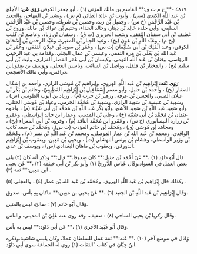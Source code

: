 ٤٨١٧ -** خ م ت ق:** القاسم بن مالك المزني (٦) ، أبو جعفر الكوفي.**رَوَى عَن:** الأجلح بْن عَبد اللَّهِ الكندي (سي) ، وأيوب بْن عائذ الطائي (م س) ، وبشير بْن المهاجر، والجعيد بْن عَبْد الرَّحْمَنِ (خ س) ، وجميل بْن زيد، وحصين بْن شَرِيك، وحصين بْن عَبْد الرَّحْمَنِ السلمي، وأبي خلدة خَالِد بْن دِينَار، وخالد الحذاء، وخثيم بْن عراك بْن مالك، وروح بْن غطيف بْن أَبي سفيان الثقفي، وسَعِيد الجريري (ت ق) ، وسفيان بْن زياد، وعاصم بْن كليب (بخ م) ، وعَبْد اللَّهِ بْن عون (بخ) ، وعبد الجبار بْن المغيرة، وعَبْد الرحمن بْن إِسْحَاقَ الكوفي، وعبد الْمَلِك بْن أَبي سُلَيْمان (ت س) ، وعُمَر بْن سويد بْن غيلان الثقفي، وعُمَر بْن عَبد الله بْن يَعْلَى بْن مرة الثقفي، وعيسى بْن عقال البجلي، وقدامة بن عبد الرحمن الرؤاسي، وقنان بْن عَبد اللَّه النهمي، وكيسان بْن أَبي عُمَر القصار الفزاري، وليث بْن أَبي سليم (بخ) ، والمختار بْن فلفل، وواصل بْن السائب، وياسين العجلي، ويوسف بن يعقوبابن درافس، وأبي مالك الأشجعي.

**رَوَى عَنه:** إِبْرَاهِيم بْن عَبد اللَّهِ الهروي، وإبراهيم بْن مُوسَى الرازي، وأحمد بن إشكال الصفار (بخ) ، وأحمد بْن حنبل، وأبو معمر إِسْمَاعِيل بْن إِبْرَاهِيم القَطِيعِيّ، وحاتم بْن بَكْر بْن غيلان الضبي، والحسن بْن عرفة، وزهير بْن حرب (م) ، وزياد بن أيوب الطوسي (س) ، وسَعِيد بْن عنبسة بْن سَعِيد الرازي، وسَعِيد بْن مُحَمَّد الجرمي، وعباد بْن مُوسَى الختلي، وأبو سَعِيد عَبد اللَّهِ بْن سَعِيد الأشج، وأَبُو بَكْر عَبد اللَّهِ بْن مُحَمَّد بْن أَبي شَيْبَة (م) ، وأخوه عثمان بْن مُحَمَّد بْن أَبي شَيْبَة (خ) ، وعلي بْن المديني، وعمار ابن خالد الواسطي، وعَمْرو بْن زرارة النيسابوري (خ س) ، وعَمْرو ابن مُحَمَّد الناقد (م) ، وفروة بْن أَبي المغراء (بخ) ، ومجاهد بْن مُوسَى (ق) ، ومُحَمَّد بْن حاتم المؤدب (ت س) ، ومُحَمَّد بْن سعد كاتب الواقدي، ومحمد بْن عَبد الله بْن عمار الموصلي، ومحمد بْن عَبد اللَّهِ بْن نمير (م) ، ومُحَمَّد بْن وزير الواسطي، وهشام بْن يونس النهشلي (ت) ، ويحيى بْن مَعِين، ويعقوب بْن إِبْرَاهِيم الدورقي، ويعقوب بْن ماهان البغدادي (س) ، ويوسف بْن عدي.

قال أَبُو دَاوُد (١) ،** عَنْ أَحْمَد بْن حنبل:** كان صدوقا.** قال:** وذكر أنه كان (٢) يلي بعض العمل في السواد.وَقَال عَباس الدُّورِيُّ (١) وأبو بكر بْن أَبي خيثمة (٢) ،** عَن يحيى ابن مَعِين:** ثقة (٣) .

وكذلك قال إِبْرَاهِيم بْن عَبد اللَّهِ الهروي، ومُحَمَّد بْن عَبد الله بْن عمار (٤) ، والعجلي (٥) .

وَقَال إِبْرَاهِيم بْن عَبد اللَّهِ بْن الجنيد (٦) ،** عَنْ يحيى بن مَعِين:** ماكان بِهِ بأس، صدوق.

وَقَال أَبُو حاتم (٧) : صالح، ليس بالمتين.

وَقَال زكريا بْن يحيى الساجي (٨) : ضعيف، وقد روى عنه عَلِيّ بْن المديني، والناس.

وَقَال أَبُو عُبَيد الآجري (٩) ،** عَن أبي دَاوُد:** ليس به بأس.

وَقَال في موضع آخر (١٠) ،** عَنه:** ثقة عمل للسلطان عملا، وكان يلبس شاشية.وذكره ابنُ حِبَّان في كتاب "الثقات (١) روى له الجماعة سوى أبي دَاوُد.